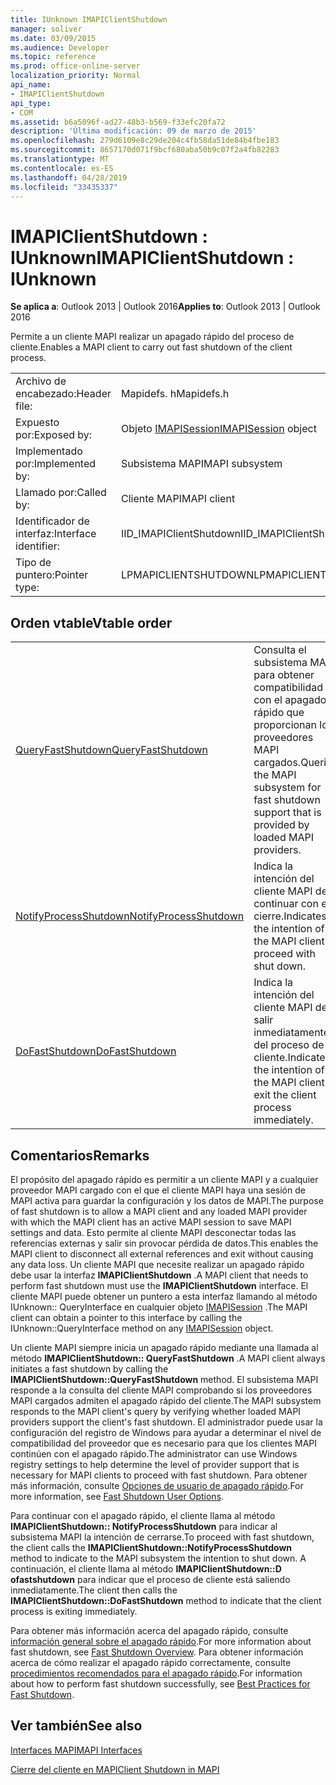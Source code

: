 ```yaml
---
title: IUnknown IMAPIClientShutdown
manager: soliver
ms.date: 03/09/2015
ms.audience: Developer
ms.topic: reference
ms.prod: office-online-server
localization_priority: Normal
api_name:
- IMAPIClientShutdown
api_type:
- COM
ms.assetid: b6a5096f-ad27-48b3-b569-f33efc20fa72
description: 'Última modificación: 09 de marzo de 2015'
ms.openlocfilehash: 279d6109e8c29de204c4fb58da51de84b4fbe183
ms.sourcegitcommit: 8657170d071f9bcf680aba50b9c07f2a4fb82283
ms.translationtype: MT
ms.contentlocale: es-ES
ms.lasthandoff: 04/28/2019
ms.locfileid: "33435337"
---
```

# <a name="imapiclientshutdown--iunknown"></a><span data-ttu-id="b8690-103">IMAPIClientShutdown : IUnknown</span><span class="sxs-lookup"><span data-stu-id="b8690-103">IMAPIClientShutdown : IUnknown</span></span>

  
  
<span data-ttu-id="b8690-104">**Se aplica a**: Outlook 2013 | Outlook 2016</span><span class="sxs-lookup"><span data-stu-id="b8690-104">**Applies to**: Outlook 2013 | Outlook 2016</span></span> 
  
<span data-ttu-id="b8690-105">Permite a un cliente MAPI realizar un apagado rápido del proceso de cliente.</span><span class="sxs-lookup"><span data-stu-id="b8690-105">Enables a MAPI client to carry out fast shutdown of the client process.</span></span> 
  
|||
|:-----|:-----|
|<span data-ttu-id="b8690-106">Archivo de encabezado:</span><span class="sxs-lookup"><span data-stu-id="b8690-106">Header file:</span></span>  <br/> |<span data-ttu-id="b8690-107">Mapidefs. h</span><span class="sxs-lookup"><span data-stu-id="b8690-107">Mapidefs.h</span></span>  <br/> |
|<span data-ttu-id="b8690-108">Expuesto por:</span><span class="sxs-lookup"><span data-stu-id="b8690-108">Exposed by:</span></span>  <br/> |<span data-ttu-id="b8690-109">Objeto [IMAPISession](imapisessioniunknown.md)</span><span class="sxs-lookup"><span data-stu-id="b8690-109">[IMAPISession](imapisessioniunknown.md) object</span></span>  <br/> |
|<span data-ttu-id="b8690-110">Implementado por:</span><span class="sxs-lookup"><span data-stu-id="b8690-110">Implemented by:</span></span>  <br/> |<span data-ttu-id="b8690-111">Subsistema MAPI</span><span class="sxs-lookup"><span data-stu-id="b8690-111">MAPI subsystem</span></span>  <br/> |
|<span data-ttu-id="b8690-112">Llamado por:</span><span class="sxs-lookup"><span data-stu-id="b8690-112">Called by:</span></span>  <br/> |<span data-ttu-id="b8690-113">Cliente MAPI</span><span class="sxs-lookup"><span data-stu-id="b8690-113">MAPI client</span></span>  <br/> |
|<span data-ttu-id="b8690-114">Identificador de interfaz:</span><span class="sxs-lookup"><span data-stu-id="b8690-114">Interface identifier:</span></span>  <br/> |<span data-ttu-id="b8690-115">IID_IMAPIClientShutdown</span><span class="sxs-lookup"><span data-stu-id="b8690-115">IID_IMAPIClientShutdown</span></span>  <br/> |
|<span data-ttu-id="b8690-116">Tipo de puntero:</span><span class="sxs-lookup"><span data-stu-id="b8690-116">Pointer type:</span></span>  <br/> |<span data-ttu-id="b8690-117">LPMAPICLIENTSHUTDOWN</span><span class="sxs-lookup"><span data-stu-id="b8690-117">LPMAPICLIENTSHUTDOWN</span></span>  <br/> |
   
## <a name="vtable-order"></a><span data-ttu-id="b8690-118">Orden vtable</span><span class="sxs-lookup"><span data-stu-id="b8690-118">Vtable order</span></span>

|||
|:-----|:-----|
|[<span data-ttu-id="b8690-119">QueryFastShutdown</span><span class="sxs-lookup"><span data-stu-id="b8690-119">QueryFastShutdown</span></span>](imapiclientshutdown-queryfastshutdown.md) <br/> |<span data-ttu-id="b8690-120">Consulta el subsistema MAPI para obtener compatibilidad con el apagado rápido que proporcionan los proveedores MAPI cargados.</span><span class="sxs-lookup"><span data-stu-id="b8690-120">Queries the MAPI subsystem for fast shutdown support that is provided by loaded MAPI providers.</span></span>  <br/> |
|[<span data-ttu-id="b8690-121">NotifyProcessShutdown</span><span class="sxs-lookup"><span data-stu-id="b8690-121">NotifyProcessShutdown</span></span>](imapiclientshutdown-notifyprocessshutdown.md) <br/> |<span data-ttu-id="b8690-122">Indica la intención del cliente MAPI de continuar con el cierre.</span><span class="sxs-lookup"><span data-stu-id="b8690-122">Indicates the intention of the MAPI client to proceed with shut down.</span></span>  <br/> |
|[<span data-ttu-id="b8690-123">DoFastShutdown</span><span class="sxs-lookup"><span data-stu-id="b8690-123">DoFastShutdown</span></span>](imapiclientshutdown-dofastshutdown.md) <br/> |<span data-ttu-id="b8690-124">Indica la intención del cliente MAPI de salir inmediatamente del proceso de cliente.</span><span class="sxs-lookup"><span data-stu-id="b8690-124">Indicates the intention of the MAPI client to exit the client process immediately.</span></span>  <br/> |
   
## <a name="remarks"></a><span data-ttu-id="b8690-125">Comentarios</span><span class="sxs-lookup"><span data-stu-id="b8690-125">Remarks</span></span>

<span data-ttu-id="b8690-126">El propósito del apagado rápido es permitir a un cliente MAPI y a cualquier proveedor MAPI cargado con el que el cliente MAPI haya una sesión de MAPI activa para guardar la configuración y los datos de MAPI.</span><span class="sxs-lookup"><span data-stu-id="b8690-126">The purpose of fast shutdown is to allow a MAPI client and any loaded MAPI provider with which the MAPI client has an active MAPI session to save MAPI settings and data.</span></span> <span data-ttu-id="b8690-127">Esto permite al cliente MAPI desconectar todas las referencias externas y salir sin provocar pérdida de datos.</span><span class="sxs-lookup"><span data-stu-id="b8690-127">This enables the MAPI client to disconnect all external references and exit without causing any data loss.</span></span> <span data-ttu-id="b8690-128">Un cliente MAPI que necesite realizar un apagado rápido debe usar la interfaz **IMAPIClientShutdown** .</span><span class="sxs-lookup"><span data-stu-id="b8690-128">A MAPI client that needs to perform fast shutdown must use the **IMAPIClientShutdown** interface.</span></span> <span data-ttu-id="b8690-129">El cliente MAPI puede obtener un puntero a esta interfaz llamando al método IUnknown:: QueryInterface en cualquier objeto [IMAPISession](imapisessioniunknown.md) .</span><span class="sxs-lookup"><span data-stu-id="b8690-129">The MAPI client can obtain a pointer to this interface by calling the IUnknown::QueryInterface method on any [IMAPISession](imapisessioniunknown.md) object.</span></span> 
  
<span data-ttu-id="b8690-130">Un cliente MAPI siempre inicia un apagado rápido mediante una llamada al método **IMAPIClientShutdown:: QueryFastShutdown** .</span><span class="sxs-lookup"><span data-stu-id="b8690-130">A MAPI client always initiates a fast shutdown by calling the **IMAPIClientShutdown::QueryFastShutdown** method.</span></span> <span data-ttu-id="b8690-131">El subsistema MAPI responde a la consulta del cliente MAPI comprobando si los proveedores MAPI cargados admiten el apagado rápido del cliente.</span><span class="sxs-lookup"><span data-stu-id="b8690-131">The MAPI subsystem responds to the MAPI client's query by verifying whether loaded MAPI providers support the client's fast shutdown.</span></span> <span data-ttu-id="b8690-132">El administrador puede usar la configuración del registro de Windows para ayudar a determinar el nivel de compatibilidad del proveedor que es necesario para que los clientes MAPI continúen con el apagado rápido.</span><span class="sxs-lookup"><span data-stu-id="b8690-132">The administrator can use Windows registry settings to help determine the level of provider support that is necessary for MAPI clients to proceed with fast shutdown.</span></span> <span data-ttu-id="b8690-133">Para obtener más información, consulte [Opciones de usuario de apagado rápido](fast-shutdown-user-options.md).</span><span class="sxs-lookup"><span data-stu-id="b8690-133">For more information, see [Fast Shutdown User Options](fast-shutdown-user-options.md).</span></span>
  
<span data-ttu-id="b8690-134">Para continuar con el apagado rápido, el cliente llama al método **IMAPIClientShutdown:: NotifyProcessShutdown** para indicar al subsistema MAPI la intención de cerrarse.</span><span class="sxs-lookup"><span data-stu-id="b8690-134">To proceed with fast shutdown, the client calls the **IMAPIClientShutdown::NotifyProcessShutdown** method to indicate to the MAPI subsystem the intention to shut down.</span></span> <span data-ttu-id="b8690-135">A continuación, el cliente llama al método **IMAPIClientShutdown::D ofastshutdown** para indicar que el proceso de cliente está saliendo inmediatamente.</span><span class="sxs-lookup"><span data-stu-id="b8690-135">The client then calls the **IMAPIClientShutdown::DoFastShutdown** method to indicate that the client process is exiting immediately.</span></span> 
  
<span data-ttu-id="b8690-136">Para obtener más información acerca del apagado rápido, consulte [información general sobre el apagado rápido](fast-shutdown-overview.md).</span><span class="sxs-lookup"><span data-stu-id="b8690-136">For more information about fast shutdown, see [Fast Shutdown Overview](fast-shutdown-overview.md).</span></span> <span data-ttu-id="b8690-137">Para obtener información acerca de cómo realizar el apagado rápido correctamente, consulte [procedimientos recomendados para el apagado rápido](best-practices-for-fast-shutdown.md).</span><span class="sxs-lookup"><span data-stu-id="b8690-137">For information about how to perform fast shutdown successfully, see [Best Practices for Fast Shutdown](best-practices-for-fast-shutdown.md).</span></span>
  
## <a name="see-also"></a><span data-ttu-id="b8690-138">Ver también</span><span class="sxs-lookup"><span data-stu-id="b8690-138">See also</span></span>



[<span data-ttu-id="b8690-139">Interfaces MAPI</span><span class="sxs-lookup"><span data-stu-id="b8690-139">MAPI Interfaces</span></span>](mapi-interfaces.md)
  
[<span data-ttu-id="b8690-140">Cierre del cliente en MAPI</span><span class="sxs-lookup"><span data-stu-id="b8690-140">Client Shutdown in MAPI</span></span>](client-shutdown-in-mapi.md)

